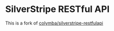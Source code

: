 # SilverStripe RESTful API

This is a fork of [colymba/silverstripe-restfulapi](https://github.com/colymba/silverstripe-restfulapi)
